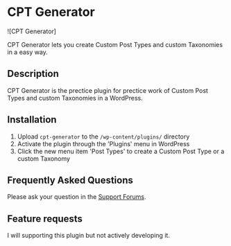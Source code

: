 # CPT Generator

![CPT Generator]

CPT Generator lets you create Custom Post Types and custom Taxonomies in a easy way. 

## Description

CPT Generator is the prectice plugin for prectice work of Custom Post Types and custom Taxonomies in a WordPress.

## Installation

1. Upload `cpt-generator` to the `/wp-content/plugins/` directory
2. Activate the plugin through the 'Plugins' menu in WordPress
3. Click the new menu item 'Post Types' to create a Custom Post Type or a custom Taxonomy


## Frequently Asked Questions

Please ask your question in the [Support Forums](#).

## Feature requests

I will supporting this plugin but not actively developing it.


